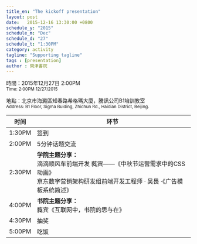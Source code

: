 ```yaml
---
title_en: "The kickoff presentation"
layout: post
date:   2015-12-16 13:30:00 +0800
schedule_y: "2015"
schedule_m: "Dec"
schedule_d: "27"
schedule_t: "1:30PM"
category: activity
tagline: "Supporting tagline"
tags : [presentation]
author : 問津書院
---
```



時間：2015年12月27日 2:00PM<br /><small class="c_t9">Time: 2:00PM 12/27/2015</small>

地點：北京市海澱區知春路希格瑪大廈，騰訊公司B1培訓教室<br /><small class="c_t9">Address: B1 Floor, Sigma Buiding, Zhichun Rd., Haidian District, Beijing.</small>

|时间|环节|
|-|-|
|1:30PM|签到|
|2:00PM|5分钟话题交流|
|2:30PM|**学院主题分享：**<br />滴滴顺风车前端开发 蕤宾——《中秋节运营需求中的CSS动画》<br />京东数字营销架构研发组前端开发工程师 · 吴畏 ·《广告模板系统简述》|
|4:00PM|**书院主题分享：**<br />蕤宾《互联网中，书院的思与在》|
|4:30PM|抽奖|
|5:00PM|吃饭|
